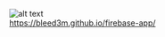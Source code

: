 ![alt text](https://bleed3m.github.io/pokepal/) <br />
https://bleed3m.github.io/firebase-app/ <br />
